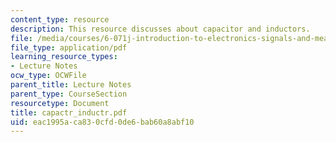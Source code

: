 ```yaml
---
content_type: resource
description: This resource discusses about capacitor and inductors.
file: /media/courses/6-071j-introduction-to-electronics-signals-and-measurement-spring-2006/eac1995aca830cfd0de6bab60a8abf10_capactr_inductr.pdf
file_type: application/pdf
learning_resource_types:
- Lecture Notes
ocw_type: OCWFile
parent_title: Lecture Notes
parent_type: CourseSection
resourcetype: Document
title: capactr_inductr.pdf
uid: eac1995a-ca83-0cfd-0de6-bab60a8abf10
---
```

